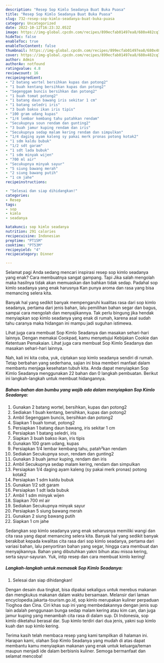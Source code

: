 ```yaml
---
description: "Resep Sop Kimlo Seadanya Buat Buka Puasa"
title: "Resep Sop Kimlo Seadanya Buat Buka Puasa"
slug: 732-resep-sop-kimlo-seadanya-buat-buka-puasa
category: Uncategorized
date: 2022-10-12T16:23:32.052Z
image: https://img-global.cpcdn.com/recipes/899ecfab01497ea8/680x482cq70/sop-kimlo-seadanya-foto-resep-utama.jpg
hideToc: false
enableToc: true
enableTocContent: false
thumbnail: https://img-global.cpcdn.com/recipes/899ecfab01497ea8/680x482cq70/sop-kimlo-seadanya-foto-resep-utama.jpg
cover: https://img-global.cpcdn.com/recipes/899ecfab01497ea8/680x482cq70/sop-kimlo-seadanya-foto-resep-utama.jpg
author: Admin
authorAv: notfound
ratingvalue: 4.8
reviewcount: 16
recipeingredient:
- "2 batang wortel bersihkan kupas dan potong2"
- "1 buah kentang bersihkan kupas dan potong2"
- "Segenggam buncis bersihkan dan potong2"
- "1 buah tomat potong2"
- "1 batang daun bawang iris sekitar 1 cm"
- "1 batang seledri iris"
- "3 buah bakso ikan iris tipis"
- "100 gram udang kupas"
- "1/4 lembar kembang tahu patahkan rendam"
- "Secukupnya soun rendam dan gunting2"
- "3 buah jamur kuping rendam dan iris"
- "Secukupnya sedap malam kering rendam dan simpulkan"
- "1/4 daging ayam kaleng sy pakai merk pronas potong kotak2"
- "1 sdm kaldu bubuk"
- "1/2 sdt garam"
- "1 sdt lada bubuk"
- "1 sdm minyak wijen"
- "700 ml air"
- "Secukupnya minyak sayur"
- "5 siung bawang merah"
- "2 siung bawang putih"
- "1 cm jahe"
recipeinstructions:

- "Selesai dan siap dihidangkan!"
categories:
- Resep
tags:
- sop
- kimlo
- seadanya

katakunci: sop kimlo seadanya 
nutrition: 291 calories
recipecuisine: Indonesian
preptime: "PT15M"
cooktime: "PT53M"
recipeyield: "4"
recipecategory: Dinner

---
```



Selamat pagi Anda sedang mencari inspirasi resep sop kimlo seadanya yang enak? Cara membuatnya sangat gampang. Tapi Jika salah mengolah maka hasilnya tidak akan memuaskan dan bahkan tidak sedap. Padahal sop kimlo seadanya yang enak harusnya Kan punya aroma dan rasa yang bisa memancing selera kita.


Banyak hal yang sedikit banyak mempengaruhi kualitas rasa dari sop kimlo seadanya, pertama dari jenis bahan, lalu pemilihan bahan segar dan bagus, sampai cara mengolah dan menyajikannya. Tak perlu bingung jika hendak menyiapkan sop kimlo seadanya yang enak di rumah, karena asal sudah tahu caranya maka hidangan ini mampu jadi suguhan istimewa.

Lihat juga cara membuat Sop Kimlo Seadanya dan masakan sehari-hari lainnya. Dengan memakai Cookpad, kamu menyetujui Kebijakan Cookie dan Ketentuan Pemakaian. Lihat juga cara membuat Sop Kimlo Seadanya dan masakan sehari-hari lainnya.


Nah, kali ini kita coba, yuk, ciptakan sop kimlo seadanya sendiri di rumah. Tetap berbahan yang sederhana, sajian ini bisa memberi manfaat dalam membantu menjaga kesehatan tubuh kita. Anda dapat menyiapkan Sop Kimlo Seadanya menggunakan 22 bahan dan 0 langkah pembuatan. Berikut ini langkah-langkah untuk membuat hidangannya.

<!--inarticleads1-->

##### Bahan-bahan dan bumbu yang wajib ada dalam menyiapkan Sop Kimlo Seadanya:

1. Gunakan 2 batang wortel, bersihkan, kupas dan potong2
1. Sediakan 1 buah kentang, bersihkan, kupas dan potong2
1. Ambil Segenggam buncis, bersihkan dan potong2
1. Siapkan 1 buah tomat, potong2
1. Persiapkan 1 batang daun bawang, iris sekitar 1 cm
1. Persiapkan 1 batang seledri, iris
1. Siapkan 3 buah bakso ikan, iris tipis
1. Gunakan 100 gram udang, kupas
1. Persiapkan 1/4 lembar kembang tahu, patah²kan rendam
1. Sediakan Secukupnya soun, rendam dan gunting2
1. Gunakan 3 buah jamur kuping, rendam dan iris
1. Ambil Secukupnya sedap malam kering, rendam dan simpulkan
1. Persiapkan 1/4 daging ayam kaleng (sy pakai merk pronas) potong kotak2
1. Persiapkan 1 sdm kaldu bubuk
1. Gunakan 1/2 sdt garam
1. Persiapkan 1 sdt lada bubuk
1. Ambil 1 sdm minyak wijen
1. Siapkan 700 ml air
1. Sediakan Secukupnya minyak sayur
1. Persiapkan 5 siung bawang merah
1. Gunakan 2 siung bawang putih
1. Siapkan 1 cm jahe


Sedangkan sop kimlo seadanya yang enak seharusnya memiliki wangi dan cita rasa yang dapat memancing selera kita. Banyak hal yang sedikit banyak berakibat kepada kwalitas cita rasa dari sop kimlo seadanya, pertama dari variasi bahan, lalu penyortiran bahan yang segar, hingga cara membuat dan menyajikannya. Bahan yang dibutuhkan yakni bihun atau misoa kering, serta sayur-sayuran. Yuk, intip resep dan cara membuat kimlo kering! 

<!--inarticleads2-->

##### Langkah-langkah untuk memasak Sop Kimlo Seadanya:


1. Selesai dan siap dihidangkan!

Dengan desain dua tingkat, bisa dipakai sekaligus untuk merebus makanan dan mengkukus makanan dalam waktu bersamaan. Melansir dari laman encyclopedia.jakarta-tourism.go.id, sop kimlo merupakan kuliner perpaduan Tioghoa dan Cina. Ciri khas sup ini yang membedakannya dengan jenis sup lain adalah penggunaan bunga sedap malam kering atau kim can, dan juga jamur kuping yang menambah cita rasa di dalam sup. Di Indonesia, sop kimlo diketahui berasal dar. Sup kimlo terdiri dari dua jenis, yakni sup kimlo kuah dan sup kimlo kering. 

Terima kasih telah membaca resep yang kami tampilkan di halaman ini. Harapan kami, olahan Sop Kimlo Seadanya yang mudah di atas dapat membantu kamu menyiapkan makanan yang enak untuk keluarga/teman maupun menjadi ide dalam berbisnis kuliner. Semoga bermanfaat dan selamat mencoba!
